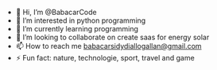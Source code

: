 - 👋 Hi, I’m @BabacarCode
- 👀 I’m interested in python programming
- 🌱 I’m currently learning programming
- 💞️ I’m looking to collaborate on create saas for energy solar
- 📫 How to reach me babacarsidydiallogallan@gmail.com
- ⚡ Fun fact: nature, technologie, sport, travel and game

<!---
BabacarCode/BabacarCode is a ✨ special ✨ repository because its `README.md` (this file) appears on your GitHub profile.
You can click the Preview link to take a look at your changes.
--->

